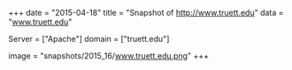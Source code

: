 
+++
date = "2015-04-18"
title = "Snapshot of http://www.truett.edu"
data = "www.truett.edu"

Server = ["Apache"]
domain = ["truett.edu"]

  image = "snapshots/2015_16/www.truett.edu.png"
+++
#
